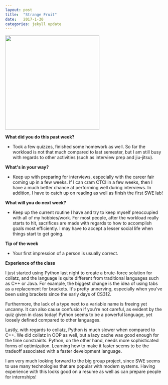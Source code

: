 ```yaml
---
layout: post
title:  "Strange Fruit"
date:   2017-1-30
categories: jekyll update
---
```


<img src="/assets/profpic.JPG" width="300">

**What did you do this past week?**

- Took a few quizzes, finished some homework as well. So far the workload is not that much compared to last semester, but I am still busy with regards to other activities (such as interview prep and jiu-jitsu). 

**What's in your way?**

- Keep up with preparing for interviews, especially with the career fair coming up in a few weeks. If I can cram CTCI in a few weeks, then I have a much better chance at performing well during interviews. In addition, I have to catch up on reading as well as finish the first SWE lab! 

**What will you do next week?**

- Keep up the current routine I have and try to keep myself preoccupied with all of my hobbies/work. For most people, after the workload really starts to hit, sacrifices are made with regards to how to accomplish goals most efficiently. I may have to accept a lesser social life when things start to get going.

**Tip of the week**

- Your first impression of a person is usually correct. 

**Experience of the class**

I just started using Python last night to create a brute-force solution for collatz, and the language is quite different from traditional languages such as C++ or Java. For example, the biggest change is the idea of using tabs as a replacement for brackets. It's pretty unnerving, especially when you've been using brackets since the early days of CS312. 

Furthermore, the lack of a type next to a variable name is freeing yet uncanny. It can also cause confusion if you're not careful, as evident by the quiz given in class today! Python seems to be a powerful language, yet loosely defined compared to other languages. 

Lastly, with regards to collatz, Python is much slower when compared to C++. We did collatz in OOP as well, but a lazy cache was good enough for the time constraints. Python, on the other hand, needs more sophisticated forms of optimization. Learning how to make it faster seems to be the tradeoff associated with a faster development language. 

I am very much looking forward to the big group project, since SWE seems to use many technologies that are popular with modern systems. Having experience with this looks good on a resume as well as can prepare people for internships!
